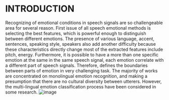 # INTRODUCTION
																			 
Recognizing of emotional conditions in speech signals are so challengeable area for several reason. First issue of
all speech emotional methods is selecting the best features, which is powerful enough to distinguish between
different emotions. The presence of various language, accent, sentences, speaking style, speakers also add another
difficulty because these characteristics directly change most of the extracted features include pitch, energy.
Furthermore, it is possible to have a more than one specific emotion at the same in the same speech signal, each
emotion correlate with a different part of speech signals. Therefore, defines the boundaries between parts of emotion
in very challenging task. The majority of works are concentrated on monolingual emotion recognition, and making a
presumption that there are no cultural diversity between utterers. However, the multi-lingual emotion classification
process have been considered in some research.
![image](https://user-images.githubusercontent.com/57681167/132043303-47032033-5d6d-48af-8274-688bb02b0f4c.png)

